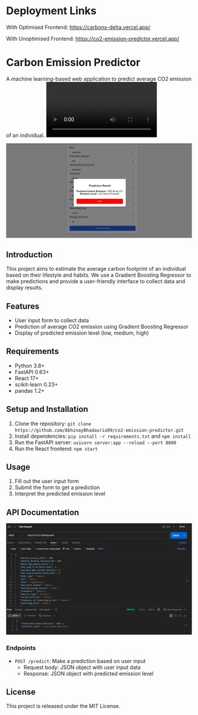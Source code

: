 # Deployment Links
With Optimised Frontend:
https://carbonx-delta.vercel.app/

With Unoptimised Frontend:
https://co2-emission-predictor.vercel.app/

# Carbon Emission Predictor

A machine learning-based web application to predict average CO2 emission of an individual.
<video controls src="2025-03-16 21-38-52.mp4" title="Title"></video>

![alt text](image-1.png)

## Introduction

This project aims to estimate the average carbon footprint of an individual based on their lifestyle and habits. We use a Gradient Boosting Regressor to make predictions and provide a user-friendly interface to collect data and display results.

## Features

* User input form to collect data
* Prediction of average CO2 emission using Gradient Boosting Regressor
* Display of predicted emission level (low, medium, high)

## Requirements

* Python 3.8+
* FastAPI 0.63+
* React 17+
* scikit-learn 0.23+
* pandas 1.2+

## Setup and Installation

1. Clone the repository: `git clone https://github.com/AbhinayBhadauria99/co2-emission-predictor.git`
2. Install dependencies: `pip install -r requirements.txt` and `npm install`
3. Run the FastAPI server: `uvicorn server:app --reload --port 8000`
4. Run the React frontend: `npm start`

## Usage

1. Fill out the user input form
2. Submit the form to get a prediction
3. Interpret the predicted emission level

## API Documentation
![alt text](image.png)

### Endpoints

* `POST /predict`: Make a prediction based on user input
	+ Request body: JSON object with user input data
	+ Response: JSON object with predicted emission level



## License

This project is released under the MIT License.
